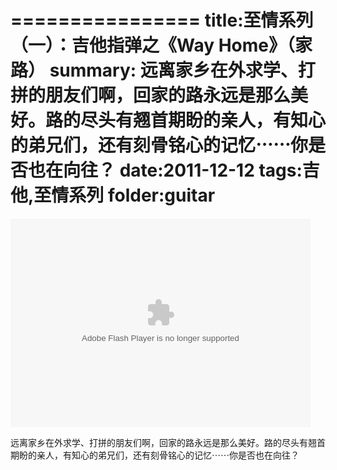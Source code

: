 ================
title:至情系列（一）：吉他指弹之《Way Home》（家路）
summary: 远离家乡在外求学、打拼的朋友们啊，回家的路永远是那么美好。路的尽头有翘首期盼的亲人，有知心的弟兄们，还有刻骨铭心的记忆⋯⋯你是否也在向往？
date:2011-12-12
tags:吉他,至情系列
folder:guitar
===============

<embed src="http://www.yinyuetai.com/video/player/321646/v_0.swf" quality="high" width="480" height="334" align="middle"  allowScriptAccess="sameDomain" type="application/x-shockwave-flash"></embed>

远离家乡在外求学、打拼的朋友们啊，回家的路永远是那么美好。路的尽头有翘首期盼的亲人，有知心的弟兄们，还有刻骨铭心的记忆⋯⋯你是否也在向往？
